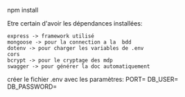 npm install

Etre certain d'avoir les dépendances installées:

    express -> framework utilisé
    mongoose -> pour la connection a la  bdd
    dotenv -> pour charger les variables de .env
    cors
    bcrypt -> pour le cryptage des mdp
    swagger -> pour générer la doc automatiquement

créer le fichier .env avec les paramètres:
    PORT=
    DB_USER=
    DB_PASSWORD=